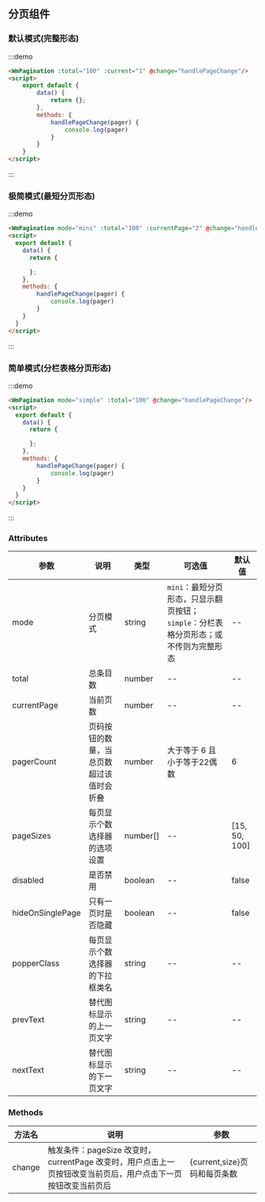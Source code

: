 ## 分页组件

### 默认模式(完整形态)

:::demo

```html
<WmPagination :total="100" :current="1" @change="handlePageChange"/>
<script>
    export default {
        data() {
            return {};
        },
        methods: {
            handlePageChange(pager) {
                console.log(pager)
            }
        }
    }
</script>
```

:::

### 极简模式(最短分页形态)

:::demo

```html
<WmPagination mode="mini" :total="100" :currentPage="2" @change="handlePageChange"/>
<script>
  export default {
    data() {
      return {

      };
    },
    methods: {
        handlePageChange(pager) {
            console.log(pager)
        }
    }
  }
</script>
```

:::

### 简单模式(分栏表格分页形态)

:::demo

```html
<WmPagination mode="simple" :total="100" @change="handlePageChange"/>
<script>
  export default {
    data() {
      return {

      };
    },
    methods: {
        handlePageChange(pager) {
            console.log(pager)
        }
    }
  }
</script>
```

:::

### Attributes

| 参数 | 说明 | 类型 | 可选值 | 默认值
|---------|--------|-------| --------|-------------------
| mode | 分页模式 | string | `mini`：最短分页形态，只显示翻页按钮；`simple`：分栏表格分页形态；或不传则为完整形态 | --
| total | 总条目数 | number | -- | --
| currentPage |当前页数 | number | --| --
| pagerCount | 页码按钮的数量，当总页数超过该值时会折叠 | number | 大于等于 6 且小于等于22偶数 | 6
| pageSizes | 每页显示个数选择器的选项设置 | number[] | -- | [15, 50, 100]
| disabled | 是否禁用 | boolean | -- | false
| hideOnSinglePage | 只有一页时是否隐藏 | boolean | -- | false
| popperClass | 每页显示个数选择器的下拉框类名 | string | -- | --
| prevText | 替代图标显示的上一页文字 | string | -- | --
| nextText | 替代图标显示的下一页文字 | string | -- | --


### Methods

| 方法名 | 说明 | 参数
|-------|------|--------
| change | 触发条件：pageSize 改变时，currentPage 改变时，用户点击上一页按钮改变当前页后，用户点击下一页按钮改变当前页后 | {current,size}页码和每页条数